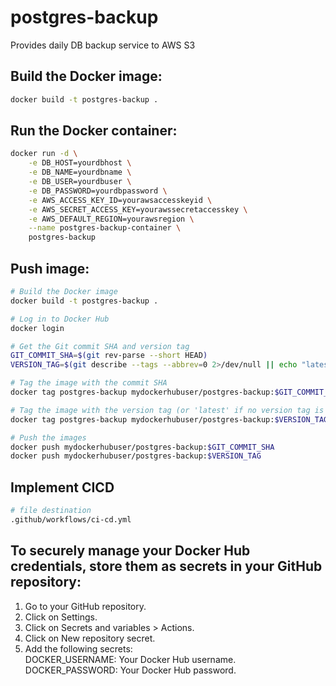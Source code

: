 # postgres-backup
Provides daily DB backup service to AWS S3


## Build the Docker image:
```sh
docker build -t postgres-backup .
```

## Run the Docker container:
```sh
docker run -d \
    -e DB_HOST=yourdbhost \
    -e DB_NAME=yourdbname \
    -e DB_USER=yourdbuser \
    -e DB_PASSWORD=yourdbpassword \
    -e AWS_ACCESS_KEY_ID=yourawsaccesskeyid \
    -e AWS_SECRET_ACCESS_KEY=yourawssecretaccesskey \
    -e AWS_DEFAULT_REGION=yourawsregion \
    --name postgres-backup-container \
    postgres-backup

```

## Push image:
```sh
# Build the Docker image
docker build -t postgres-backup .

# Log in to Docker Hub
docker login

# Get the Git commit SHA and version tag
GIT_COMMIT_SHA=$(git rev-parse --short HEAD)
VERSION_TAG=$(git describe --tags --abbrev=0 2>/dev/null || echo "latest")

# Tag the image with the commit SHA
docker tag postgres-backup mydockerhubuser/postgres-backup:$GIT_COMMIT_SHA

# Tag the image with the version tag (or 'latest' if no version tag is found)
docker tag postgres-backup mydockerhubuser/postgres-backup:$VERSION_TAG

# Push the images
docker push mydockerhubuser/postgres-backup:$GIT_COMMIT_SHA
docker push mydockerhubuser/postgres-backup:$VERSION_TAG

```

## Implement CICD 
```sh
# file destination
.github/workflows/ci-cd.yml
```


## To securely manage your Docker Hub credentials, store them as secrets in your GitHub repository:

1. Go to your GitHub repository.
2. Click on Settings.
3. Click on Secrets and variables > Actions.
4. Click on New repository secret.
5. Add the following secrets:   
DOCKER_USERNAME: Your Docker Hub username.   
DOCKER_PASSWORD: Your Docker Hub password.

